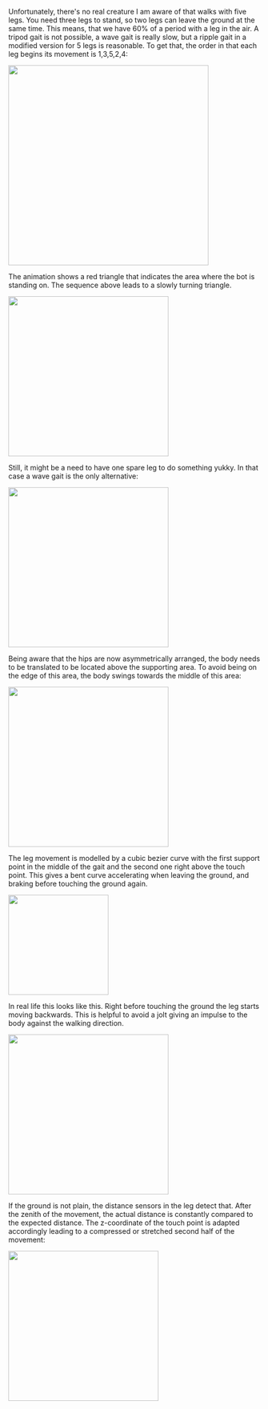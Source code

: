 Unfortunately, there's no real creature I am aware of that walks with five legs. You need three legs to stand, so two legs can leave the ground at the same time. This means, that we have 60% of a period with a leg in the air. A tripod gait is not possible, a wave gait is really slow, but a ripple gait in a modified version for 5 legs is reasonable. To get that, the order in that each leg begins its movement is 1,3,5,2,4:

<img width=400 src="../images/ripple-gait.png"/>

The animation shows a red triangle that indicates the area where the bot is standing on. The sequence above leads to a slowly turning triangle.

<img width=320 src="../videos/gaittimeshift.gif"/>

Still, it might be a need to have one spare leg to do something yukky. In that case a wave gait is the only alternative:

<img width=320 src="../images/wave-gait-with-spare-leg.png"/>

Being aware that the hips are now asymmetrically arranged, the body needs to be translated to be located above the supporting area. To avoid being on the edge of this area, the body swings towards the middle of this area:

<img width=320 src="../videos/wave-gait-with-one-spare-leg.gif"/>

The leg movement is modelled by a cubic bezier curve with the first support point in the middle of the gait and the second one right above the touch point. This gives a bent curve accelerating when leaving the ground, and braking before touching the ground again.

<img width=200 src="../images/leg-movement.png"/>

In real life this looks like this. Right before touching the ground the leg starts moving backwards. This is helpful to avoid a jolt giving an impulse to the body against the walking direction. 

<img width=320 src="../videos/leg-movement.gif"/>

If the ground is not plain, the distance sensors in the leg detect that. After the zenith of the movement, the actual distance is constantly compared to the expected distance. The z-coordinate of the touch point is adapted accordingly leading to a compressed or stretched second half of the movement:

<img width=300  src="../images/leg-movement-terrain.png"/>
